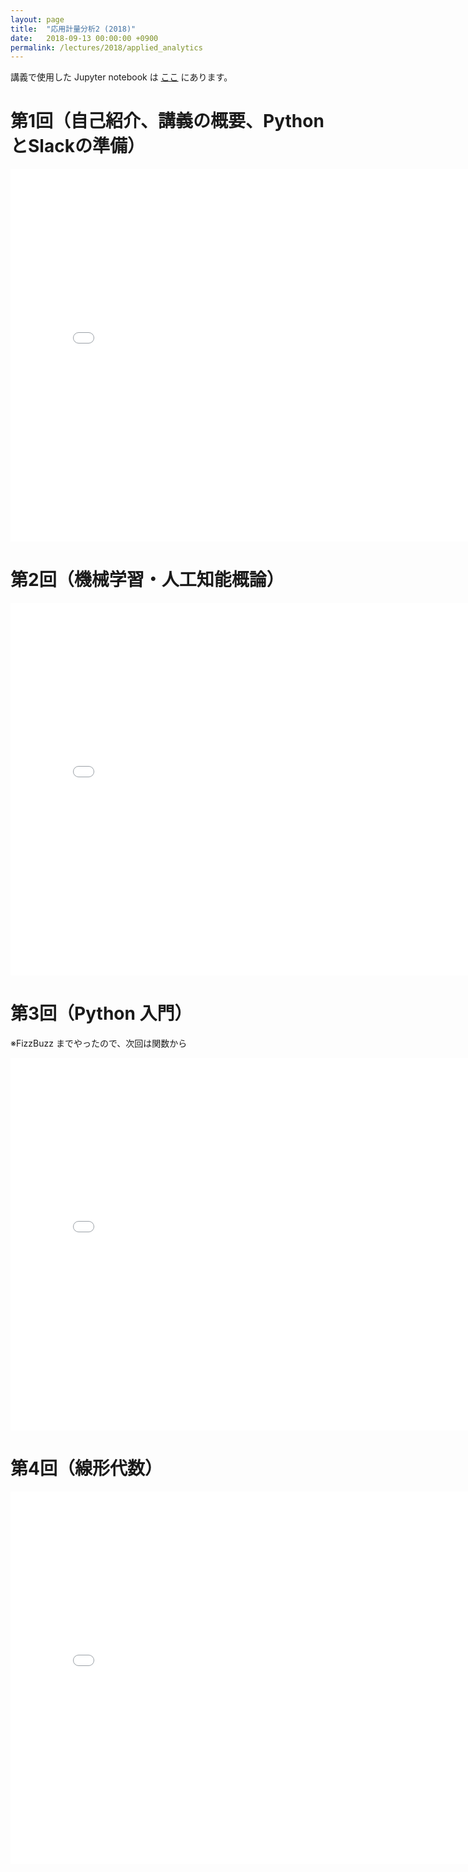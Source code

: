 ```yaml
---
layout: page
title:  "応用計量分析2 (2018)"
date:   2018-09-13 00:00:00 +0900
permalink: /lectures/2018/applied_analytics
---
```


講義で使用した Jupyter notebook は [ここ](https://github.com/kanojikajino/lecture) にあります。

# 第1回（自己紹介、講義の概要、PythonとSlackの準備）
<center>
<iframe allowfullscreen="true" allowtransparency="true" frameborder="0" height="596"  mozallowfullscreen="true" src="/lectures/2018/applied_analytics/1/main.html" style="border:0; padding:0; margin:0; background:transparent;" webkitallowfullscreen="true" width="800"></iframe>
</center>

# 第2回（機械学習・人工知能概論）
<center>
<iframe allowfullscreen="true" allowtransparency="true" frameborder="0" height="596"  mozallowfullscreen="true" src="/lectures/2018/applied_analytics/2/main.html" style="border:0; padding:0; margin:0; background:transparent;" webkitallowfullscreen="true" width="800"></iframe>
</center>

# 第3回（Python 入門）
※FizzBuzz までやったので、次回は関数から
<center>
<iframe allowfullscreen="true" allowtransparency="true" frameborder="0" height="596"  mozallowfullscreen="true" src="/lectures/2018/applied_analytics/3/main.html" style="border:0; padding:0; margin:0; background:transparent;" webkitallowfullscreen="true" width="800"></iframe>
</center>

# 第4回（線形代数）
<center>
<iframe allowfullscreen="true" allowtransparency="true" frameborder="0" height="596"  mozallowfullscreen="true" src="/lectures/2018/applied_analytics/4/main.html" style="border:0; padding:0; margin:0; background:transparent;" webkitallowfullscreen="true" width="800"></iframe>
</center>
